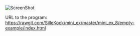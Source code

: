 ![ScreenShot](https://github.com/SilleKock/mini_ex/blob/master/mini_ex_8/Sk%C3%A6rmbillede%202018-04-08%20kl.%2019.44.54.png)

URL to the program: https://rawgit.com/SilleKock/mini_ex/master/mini_ex_8/empty-example/index.html
